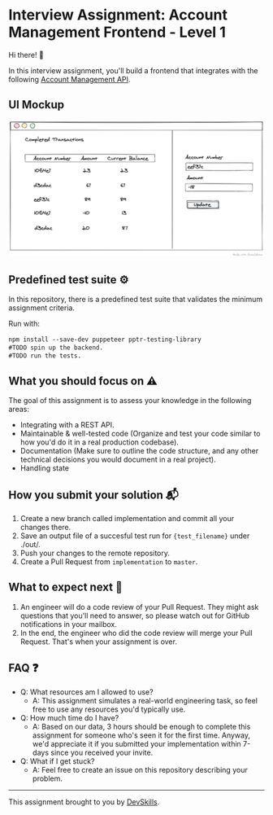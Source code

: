 # Interview Assignment: Account Management Frontend - Level 1

Hi there! 👋

In this interview assignment, you'll build a frontend that integrates with the following [Account Management API]().

## UI Mockup
![Mockup](mockup.png)
## Predefined test suite ⚙️

In this repository, there is a predefined test suite that validates the minimum assignment criteria.

Run with:

```
npm install --save-dev puppeteer pptr-testing-library
#TODO spin up the backend.
#TODO run the tests.
```

## What you should focus on ⚠️

The goal of this assignment is to assess your knowledge in the following areas:

- Integrating with a REST API.
- Maintainable & well-tested code (Organize and test your code similar to how you'd do it in a real production codebase).
- Documentation (Make sure to outline the code structure, and any other technical decisions you would document in a real project).
- Handling state

## How you submit your solution 📬

1. Create a new branch called implementation and commit all your changes there.
2. Save an output file of a succesful test run for `{test_filename}` under ./out/.
3. Push your changes to the remote repository.
4. Create a Pull Request from `implementation` to `master`.

## What to expect next 👀
1. An engineer will do a code review of your Pull Request. They might ask questions that you'll need to answer, so please watch out for GitHub notifications in your mailbox.
2. In the end, the engineer who did the code review will merge your Pull Request. That's when your assignment is over.

## FAQ ❓
- Q: What resources am I allowed to use?
  - A: This assignment simulates a real-world engineering task, so feel free to use any resources you'd typically use.
- Q: How much time do I have?
  - A: Based on our data, 3 hours should be enough to complete this assignment for someone who's seen it for the first time. Anyway, we'd appreciate it if you submitted your implementation within 7-days since you received your invite.
- Q: What if I get stuck?
  - A: Feel free to create an issue on this repository describing your problem.
  
---

This assignment brought to you by [DevSkills](https://devskills.co).
